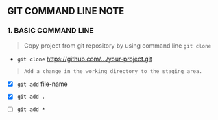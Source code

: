 ## GIT COMMAND LINE NOTE
### 1. BASIC COMMAND LINE

> Copy project from git repository by using command line `git clone`
- `git clone` https://github.com/.../your-project.git

> ```Add a change in the working directory to the staging area. ```
- [x] `git add` file-name
- [x]  `git add .`
- [ ] `git add *`

